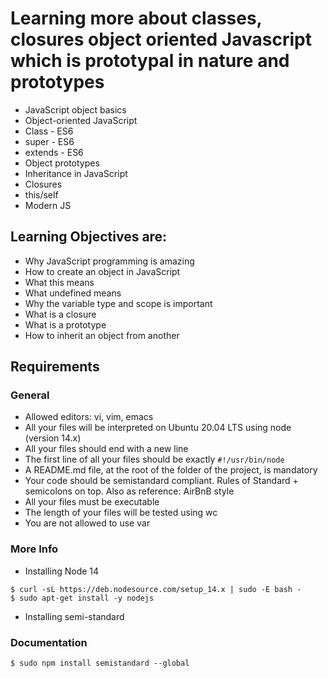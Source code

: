 # Learning more about classes, closures object oriented Javascript which is prototypal in nature and prototypes
* JavaScript object basics
* Object-oriented JavaScript
* Class - ES6
* super - ES6
* extends - ES6
* Object prototypes
* Inheritance in JavaScript
* Closures
* this/self
* Modern JS

## Learning Objectives are:
* Why JavaScript programming is amazing
* How to create an object in JavaScript
* What this means
* What undefined means
* Why the variable type and scope is important
* What is a closure
* What is a prototype
* How to inherit an object from another


## Requirements
### General
* Allowed editors: vi, vim, emacs
* All your files will be interpreted on Ubuntu 20.04 LTS using node (version 14.x)
* All your files should end with a new line
* The first line of all your files should be exactly ```#!/usr/bin/node```
* A README.md file, at the root of the folder of the project, is mandatory
* Your code should be semistandard compliant. Rules of Standard + semicolons on top. Also as reference: AirBnB style
* All your files must be executable
* The length of your files will be tested using wc
* You are not allowed to use var
### More Info
* Installing Node 14
```
$ curl -sL https://deb.nodesource.com/setup_14.x | sudo -E bash -
$ sudo apt-get install -y nodejs
```
* Installing semi-standard
### Documentation

```
$ sudo npm install semistandard --global
```
